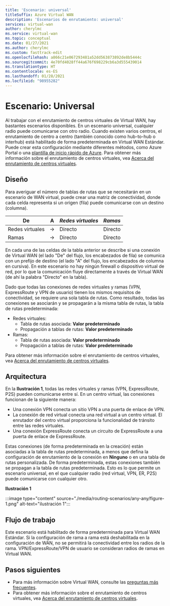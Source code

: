 ```yaml
---
title: 'Escenario: universal'
titleSuffix: Azure Virtual WAN
description: 'Escenarios de enrutamiento: universal'
services: virtual-wan
author: cherylmc
ms.service: virtual-wan
ms.topic: conceptual
ms.date: 01/27/2021
ms.author: cherylmc
ms.custom: fasttrack-edit
ms.openlocfilehash: a866c21e067293481a52dd563873892de8b5444c
ms.sourcegitcommit: 4e70fd4028ff44a676f698229cb6a3d555439014
ms.translationtype: HT
ms.contentlocale: es-ES
ms.lasthandoff: 01/28/2021
ms.locfileid: "98955282"
---
```

# <a name="scenario-any-to-any"></a>Escenario: Universal

Al trabajar con el enrutamiento de centros virtuales de Virtual WAN, hay bastantes escenarios disponibles. En un escenario universal, cualquier radio puede comunicarse con otro radio. Cuando existen varios centros, el enrutamiento de centro a centro (también conocido como hub-to-hub o interhub) está habilitado de forma predeterminada en Virtual WAN Estándar. Puede crear esta configuración mediante diferentes métodos, como Azure Portal o una [plantilla de inicio rápido de Azure](https://azure.microsoft.com/resources/templates/201-virtual-wan-with-all-gateways/). Para obtener más información sobre el enrutamiento de centros virtuales, vea [Acerca del enrutamiento de centros virtuales](about-virtual-hub-routing.md). 

## <a name="design"></a><a name="design"></a>Diseño

Para averiguar el número de tablas de rutas que se necesitarán en un escenario de WAN virtual, puede crear una matriz de conectividad, donde cada celda representa si un origen (fila) puede comunicarse con un destino (columna).

| De |   A |  *Redes virtuales* | *Ramas* |
| -------------- | -------- | ---------- | ---|
| Redes virtuales     | &#8594;| Directo | Directo |
| Ramas   | &#8594;| Directo  | Directo |

En cada una de las celdas de la tabla anterior se describe si una conexión de Virtual WAN (el lado "De" del flujo, los encabezados de fila) se comunica con un prefijo de destino (el lado "A" del flujo, los encabezados de columna en cursiva). En este escenario no hay ningún firewall o dispositivo virtual de red, por lo que la comunicación fluye directamente a través de Virtual WAN (de ahí la palabra "Directo" en la tabla).

Dado que todas las conexiones de redes virtuales y ramas (VPN, ExpressRoute y VPN de usuario) tienen los mismos requisitos de conectividad, se requiere una sola tabla de rutas. Como resultado, todas las conexiones se asociarán y se propagarán a la misma tabla de rutas, la tabla de rutas predeterminada:

* Redes virtuales:
  * Tabla de rutas asociada: **Valor predeterminado**
  * Propagación a tablas de rutas: **Valor predeterminado**
* Ramas:
  * Tabla de rutas asociada: **Valor predeterminado**
  * Propagación a tablas de rutas: **Valor predeterminado**

Para obtener más información sobre el enrutamiento de centros virtuales, vea [Acerca del enrutamiento de centros virtuales](about-virtual-hub-routing.md).

## <a name="architecture"></a><a name="architecture"></a>Arquitectura

En la **Ilustración 1**, todas las redes virtuales y ramas (VPN, ExpressRoute, P2S) pueden comunicarse entre sí. En un centro virtual, las conexiones funcionan de la siguiente manera:

* Una conexión VPN conecta un sitio VPN a una puerta de enlace de VPN.
* La conexión de red virtual conecta una red virtual a un centro virtual. El enrutador del centro virtual proporciona la funcionalidad de tránsito entre las redes virtuales.
* Una conexión ExpressRoute conecta un circuito de ExpressRoute a una puerta de enlace de ExpressRoute.

Estas conexiones (de forma predeterminada en la creación) están asociadas a la tabla de rutas predeterminada, a menos que defina la configuración de enrutamiento de la conexión en **Ninguno** o en una tabla de rutas personalizada. De forma predeterminada, estas conexiones también se propagan a la tabla de rutas predeterminada. Esto es lo que permite un escenario universal, en el que cualquier radio (red virtual, VPN, ER, P2S) puede comunicarse con cualquier otro.

**Ilustración 1**

:::image type="content" source="./media/routing-scenarios/any-any/figure-1.png" alt-text="ilustración 1":::

## <a name="workflow"></a><a name="workflow"></a>Flujo de trabajo

Este escenario está habilitado de forma predeterminada para Virtual WAN Estándar. Si la configuración de rama a rama está deshabilitada en la configuración de WAN, no se permitirá la conectividad entre los radios de la rama. VPN/ExpressRoute/VPN de usuario se consideran radios de ramas en Virtual WAN.

## <a name="next-steps"></a>Pasos siguientes

* Para más información sobre Virtual WAN, consulte las [preguntas más frecuentes](virtual-wan-faq.md).
* Para obtener más información sobre el enrutamiento de centros virtuales, vea [Acerca del enrutamiento de centros virtuales](about-virtual-hub-routing.md).

